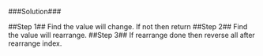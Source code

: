 ###Solution###

##Step 1##
Find the value will change. If not then return
##Step 2##
Find the value will rearrange.
##Step 3##
If rearrange done then reverse all after rearrange index.